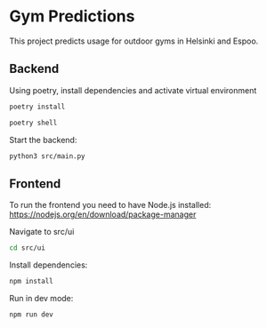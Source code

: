 # Gym Predictions

This project predicts usage for outdoor gyms in Helsinki and Espoo.

## Backend

Using poetry, install dependencies and activate virtual environment
```bash
poetry install
```
```bash
poetry shell
```

Start the backend:
```bash
python3 src/main.py
```

## Frontend


To run the frontend you need to have Node.js installed: https://nodejs.org/en/download/package-manager

Navigate to src/ui
```bash
cd src/ui
```

Install dependencies:
```bash
npm install
```

Run in dev mode:
```bash
npm run dev
```
